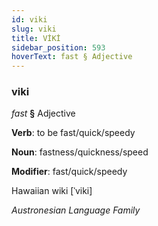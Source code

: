```yaml
---
id: viki
slug: viki
title: VİKİ
sidebar_position: 593
hoverText: fast § Adjective
---
```


### viki

*fast* **§** Adjective

**Verb**: to be fast/quick/speedy

**Noun**: fastness/quickness/speed

**Modifier**: fast/quick/speedy

Hawaiian wiki [ˈviki]

*Austronesian Language Family*